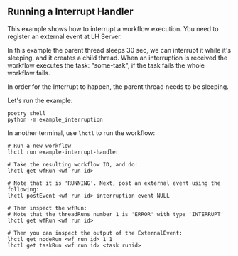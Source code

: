 ## Running a Interrupt Handler

This example shows how to interrupt a workflow execution.
You need to register an external event at LH Server.

In this example the parent thread sleeps 30 sec, we can interrupt it while it's sleeping,
and it creates a child thread. When an interruption is received the workflow executes the task:
"some-task", if the task fails the whole workflow fails.

In order for the Interrupt to happen, the parent thread needs to be sleeping.

Let's run the example:

```
poetry shell
python -m example_interruption
```

In another terminal, use `lhctl` to run the workflow:

```
# Run a new workflow
lhctl run example-interrupt-handler

# Take the resulting workflow ID, and do:
lhctl get wfRun <wf run id>

# Note that it is 'RUNNING'. Next, post an external event using the following:
lhctl postEvent <wf run id> interruption-event NULL

# Then inspect the wfRun:
# Note that the threadRuns number 1 is 'ERROR' with type 'INTERRUPT'
lhctl get wfRun <wf run id>

# Then you can inspect the output of the ExternalEvent:
lhctl get nodeRun <wf run id> 1 1
lhctl get taskRun <wf run id> <task runid>
```
